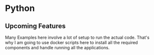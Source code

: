 # Python

## Upcoming Features
Many Examples here involve a lot of setup to run the actual code. That's why I am going to use docker scripts here to install all the required components and handle running all the applications.
